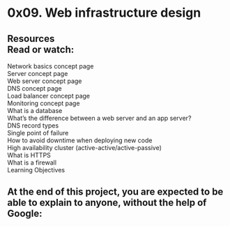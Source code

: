 0x09. Web infrastructure design
===

Resources  
Read or watch:
---

Network basics concept page  
Server concept page  
Web server concept page  
DNS concept page  
Load balancer concept page  
Monitoring concept page  
What is a database  
What’s the difference between a web server and an app server?  
DNS record types  
Single point of failure  
How to avoid downtime when deploying new code  
High availability cluster (active-active/active-passive)  
What is HTTPS  
What is a firewall  
Learning Objectives  

At the end of this project, you are expected to be able to explain to anyone, without the help of Google:
---
